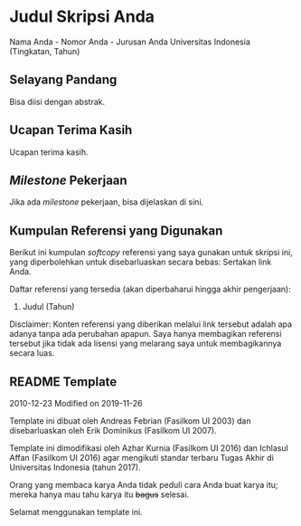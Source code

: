 # Judul Skripsi Anda

Nama Anda - Nomor Anda - Jurusan Anda Universitas Indonesia (Tingkatan, Tahun)

## Selayang Pandang
Bisa diisi dengan abstrak.

## Ucapan Terima Kasih
Ucapan terima kasih.

## *Milestone* Pekerjaan
Jika ada *milestone* pekerjaan, bisa dijelaskan di sini.

## Kumpulan Referensi yang Digunakan
Berikut ini kumpulan *softcopy* referensi yang saya gunakan untuk skripsi ini, yang diperbolehkan untuk disebarluaskan secara bebas: Sertakan link Anda.

Daftar referensi yang tersedia (akan diperbaharui hingga akhir pengerjaan):
1.  Judul (Tahun)

Disclaimer: Konten referensi yang diberikan melalui link tersebut adalah apa adanya tanpa ada perubahan apapun. Saya hanya membagikan referensi tersebut jika tidak ada lisensi yang melarang saya untuk membagikannya secara luas.

## README Template
2010-12-23
Modified on 2019-11-26


Template ini dibuat oleh Andreas Febrian (Fasilkom UI 2003)
dan disebarluaskan oleh Erik Dominikus (Fasilkom UI 2007).

Template ini dimodifikasi oleh Azhar Kurnia (Fasilkom UI 2016)
dan Ichlasul Affan (Fasilkom UI 2016) agar mengikuti standar terbaru Tugas Akhir di Universitas Indonesia (tahun 2017).

Orang yang membaca karya Anda tidak peduli cara Anda buat karya itu;
mereka hanya mau tahu karya itu ~~bagus~~ selesai.

Selamat menggunakan template ini.
